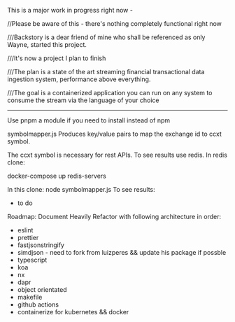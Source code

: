 This is a major work in progress right now -

//Please be aware of this - there's nothing completely functional right now

///Backstory is a dear friend of mine who shall be referenced as only Wayne, started this project.

///It's now a project I plan to finish

///The plan is a state of the art streaming financial transactional data ingestion system, performance above everything.

///The goal is a containerized application you can run on any system to consume the stream via the language of your
choice

***

Use pnpm a module if you need to install instead of npm

symbolmapper.js Produces key/value pairs to map the exchange id to ccxt symbol.

The ccxt symbol is necessary for rest APIs.
To see results use redis. In redis clone:

docker-compose up
redis-servers

In this clone: node symbolmapper.js
To see results:

- to do

Roadmap:
Document Heavily
Refactor with following architecture in order:
* eslint
* prettier
* fastjsonstringify
* simdjson - need to fork from luizperes && update his package if possble
* typescript
* koa
* nx
* dapr
* object orientated
* makefile
* github actions
* containerize for kubernetes && docker
    
    
    
